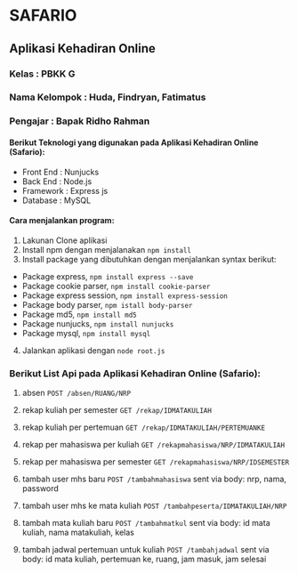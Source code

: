# SAFARIO
## Aplikasi Kehadiran Online

### Kelas         : PBKK G
### Nama Kelompok : Huda, Findryan, Fatimatus
### Pengajar      : Bapak Ridho Rahman

#### Berikut Teknologi yang digunakan pada Aplikasi Kehadiran Online (Safario):
* Front End       : Nunjucks
* Back End        : Node.js
* Framework       : Express js
* Database        : MySQL

#### Cara menjalankan program:
1. Lakunan Clone aplikasi
2. Install npm dengan menjalanakan  ``` npm install ```
3. Install package yang dibutuhkan dengan menjalankan syntax berikut:
 * Package express, ``` npm install express --save ```
 * Package cookie parser, ``` npm install cookie-parser ```
 * Package express session, ``` npm install express-session ```
 * Package body parser, ``` npm istall body-parser ```
 * Package md5, ``` npm install md5 ```
 * Package nunjucks, ``` npm install nunjucks ```
 * Package mysql, ``` npm install mysql ```
4. Jalankan aplikasi dengan ``` node root.js ```

### Berikut List Api pada Aplikasi Kehadiran Online (Safario):
1. absen
  ``` POST /absen/RUANG/NRP ```

2. rekap kuliah per semester
  ``` GET /rekap/IDMATAKULIAH ```

3. rekap kuliah per pertemuan
  ``` GET /rekap/IDMATAKULIAH/PERTEMUANKE ```

4. rekap per mahasiswa per kuliah
  ``` GET /rekapmahasiswa/NRP/IDMATAKULIAH ```

5. rekap per mahasiswa per semester
  ``` GET /rekapmahasiswa/NRP/IDSEMESTER ```

6. tambah user mhs baru
  ``` POST /tambahmahasiswa ```
sent via body: nrp, nama, password

7. tambah user mhs ke mata kuliah
  ``` POST /tambahpeserta/IDMATAKULIAH/NRP ```

8. tambah mata kuliah baru
  ``` POST /tambahmatkul ```
sent via body: id mata kuliah, nama matakuliah, kelas

9. tambah jadwal pertemuan untuk kuliah
``` POST /tambahjadwal ```
sent via body: id mata kuliah, pertemuan ke, ruang, jam masuk, jam selesai
